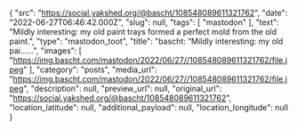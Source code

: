 {
  "src": "https://social.yakshed.org/@bascht/108548089611321762",
  "date": "2022-06-27T06:46:42.000Z",
  "slug": null,
  "tags": [
    "mastodon"
  ],
  "text": "Mildly interesting: my old paint trays formed a perfect mold from the old paint.",
  "type": "mastodon_toot",
  "title": "bascht: “Mildly interesting: my old pai……",
  "images": [
    "https://img.bascht.com/mastodon/2022/06/27//108548089611321762/file.jpeg"
  ],
  "category": "posts",
  "media_url": "https://img.bascht.com/mastodon/2022/06/27//108548089611321762/file.jpeg",
  "description": null,
  "preview_url": null,
  "original_url": "https://social.yakshed.org/@bascht/108548089611321762",
  "location_latitude": null,
  "additional_payload": null,
  "location_longitude": null
}